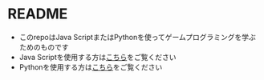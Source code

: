 # README

* このrepoはJava ScriptまたはPythonを使ってゲームプログラミングを学ぶためのものです
* Java Scriptを使用する方は[こちら](./README_js.md)をご覧ください
* Pythonを使用する方は[こちら](./README_py.md)をご覧ください
